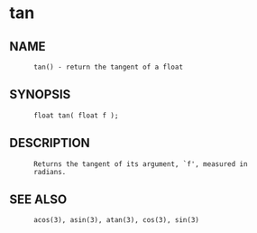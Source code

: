 # tan
## NAME
          tan() - return the tangent of a float

## SYNOPSIS
          float tan( float f );

## DESCRIPTION
          Returns the tangent of its argument, `f', measured in
          radians.

## SEE ALSO
          acos(3), asin(3), atan(3), cos(3), sin(3)
